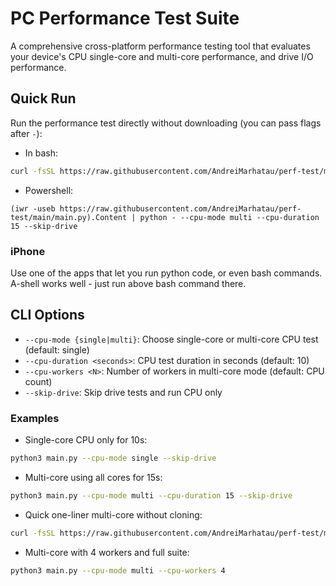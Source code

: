 # PC Performance Test Suite

A comprehensive cross-platform performance testing tool that evaluates your device's CPU single-core and multi-core performance, and drive I/O performance.

## Quick Run

Run the performance test directly without downloading (you can pass flags after `-`):
- In bash:
```bash
curl -fsSL https://raw.githubusercontent.com/AndreiMarhatau/perf-test/main/main.py | python3 - --cpu-mode multi --cpu-duration 15 --skip-drive
```
- Powershell:
```pwsh
(iwr -useb https://raw.githubusercontent.com/AndreiMarhatau/perf-test/main/main.py).Content | python - --cpu-mode multi --cpu-duration 15 --skip-drive
```

### iPhone
Use one of the apps that let you run python code, or even bash commands. A-shell works well - just run above bash command there.

## CLI Options

- `--cpu-mode {single|multi}`: Choose single-core or multi-core CPU test (default: single)
- `--cpu-duration <seconds>`: CPU test duration in seconds (default: 10)
- `--cpu-workers <N>`: Number of workers in multi-core mode (default: CPU count)
- `--skip-drive`: Skip drive tests and run CPU only

### Examples

- Single-core CPU only for 10s:
```bash
python3 main.py --cpu-mode single --skip-drive
```

- Multi-core using all cores for 15s:
```bash
python3 main.py --cpu-mode multi --cpu-duration 15 --skip-drive
```

- Quick one-liner multi-core without cloning:
```bash
curl -fsSL https://raw.githubusercontent.com/AndreiMarhatau/perf-test/main/main.py | python3 - --cpu-mode multi --cpu-duration 15 --skip-drive
```

- Multi-core with 4 workers and full suite:
```bash
python3 main.py --cpu-mode multi --cpu-workers 4
```
